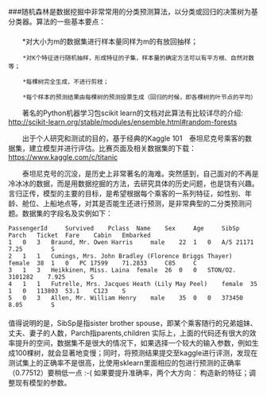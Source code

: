 ###随机森林是数据挖掘中非常常用的分类预测算法，以分类或回归的决策树为基分类器。算法的一些基本要点：
####
　　*对大小为m的数据集进行样本量同样为m的有放回抽样；

        *对K个特征进行随机抽样，形成特征的子集，样本量的确定方法可以有平方根、自然对数等；

        *每棵树完全生成，不进行剪枝；

        *每个样本的预测结果由每棵树的预测投票生成（回归的时候，即各棵树的叶节点的平均）


　　著名的Python机器学习包scikit learn的文档对此算法有比较详尽的介绍: http://scikit-learn.org/stable/modules/ensemble.html#random-forests

　　出于个人研究和测试的目的，基于经典的Kaggle 101　泰坦尼克号乘客的数据集，建立模型并进行评估。比赛页面及相关数据集的下载：https://www.kaggle.com/c/titanic

　　泰坦尼克号的沉没，是历史上非常著名的海难。突然感到，自己面对的不再是冷冰冰的数据，而是用数据挖掘的方法，去研究具体的历史问题，也是饶有兴趣。言归正传，模型的主要的目标，是希望根据每个乘客的一系列特征，如性别、年龄、舱位、上船地点等，对其是否能生还进行预测，是非常典型的二分类预测问题。数据集的字段名及实例如下：

```
PassengerId 	Survived 	Pclass 	Name 	Sex 	Age 	SibSp 	Parch 	Ticket 	Fare 	Cabin 	Embarked
1 	0 	3 	Braund, Mr. Owen Harris 	male 	22 	1 	0 	A/5 21171 	7.25 	  	S
2 	1 	1 	Cumings, Mrs. John Bradley (Florence Briggs Thayer) 	female 	38 	1 	0 	PC 17599 	71.2833 	C85 	C
3 	1 	3 	Heikkinen, Miss. Laina 	female 	26 	0 	0 	STON/O2. 3101282 	7.925 	  	S
4 	1 	1 	Futrelle, Mrs. Jacques Heath (Lily May Peel) 	female 	35 	1 	0 	113803 	53.1 	C123 	S
5 	0 	3 	Allen, Mr. William Henry 	male 	35 	0 	0 	373450 	8.05 	  	S
```

####
值得说明的是，SibSp是指sister brother spouse，即某个乘客随行的兄弟姐妹、丈夫、妻子的人数，Parch指parents,children
实际上，上面的代码还有很大的效率提升的空间，数据集不是很大的情况下，如果选择一个较大的输入参数，例如生成100棵树，就会显著地变慢；同时，将预测结果提交至kaggle进行评测，发现在测试集上的正确率不是很高，比使用sklearn里面相应的包进行预测的正确率（0.77512）要稍低一点 :-(  如果要提升准确率，两个大方向： 构造新的特征；调整现有模型的参数。
